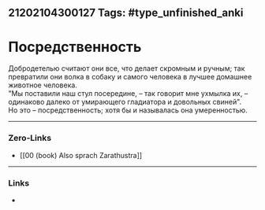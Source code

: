 21202104300127
Tags: #type_unfinished_anki
---
# Посредственность

Добродетелью считают они все, что делает скромным и ручным; так превратили они волка в собаку и самого человека в лучшее домашнее животное человека. <br>"Мы поставили наш стул посередине, – так говорит мне ухмылка их, – одинаково далеко от умирающего гладиатора и довольных свиней". <br>Но это – посредственность; хотя бы и называлась она умеренностью.

---
### Zero-Links
- [[00 (book) Also sprach Zarathustra]]
---
### Links
-